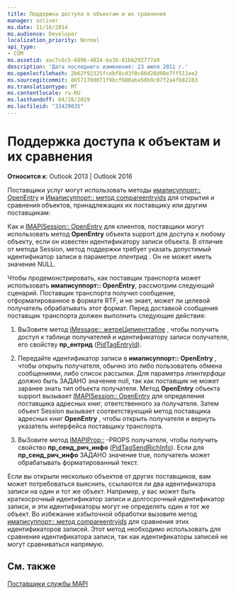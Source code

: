 ```yaml
---
title: Поддержка доступа к объектам и их сравнения
manager: soliver
ms.date: 11/16/2014
ms.audience: Developer
localization_priority: Normal
api_type:
- COM
ms.assetid: aac7c6c5-6896-4824-ba36-81bb292777a9
description: 'Дата последнего изменения: 23 июля 2011 г.'
ms.openlocfilehash: 2b62f92325fcebf8cd3f0c86d28d98e7ff511ee2
ms.sourcegitcommit: 8657170d071f9bcf680aba50b9c07f2a4fb82283
ms.translationtype: MT
ms.contentlocale: ru-RU
ms.lasthandoff: 04/28/2019
ms.locfileid: "33429035"
---
```

# <a name="supporting-object-access-and-comparison"></a>Поддержка доступа к объектам и их сравнения

  
  
**Относится к**: Outlook 2013 | Outlook 2016 
  
Поставщики услуг могут использовать методы [имаписуппорт:: OpenEntry](imapisupport-openentry.md) и [Имаписуппорт:: метод compareentryids](imapisupport-compareentryids.md) для открытия и сравнения объектов, принадлежащих их поставщику или другим поставщикам: 
  
Как и [IMAPISession:: OpenEntry](imapisession-openentry.md) для клиентов, поставщики могут использовать метод **OpenEntry** объекта support для доступа к любому объекту, если он известен идентификатору записи объекта. В отличие от метода Session, метод поддержки требует указать допустимый идентификатор записи в параметре _лпентрид_ . Он не может иметь значение NULL. 
  
Чтобы продемонстрировать, как поставщик транспорта может использовать **имаписуппорт:: OpenEntry**, рассмотрим следующий сценарий. Поставщик транспорта получил сообщение, отформатированное в формате RTF, и не знает, может ли целевой получатель обрабатывать этот формат. Перед доставкой сообщения поставщик транспорта должен выполнить следующие действия:
  
1. ВыЗовите метод [iMessage:: жетреЦипиенттабле](imessage-getrecipienttable.md) , чтобы получить доступ к таблице получателей и идентификатору записи получателя, его свойству **пр_ентрид** ([PidTagEntryId](pidtagentryid-canonical-property.md)).
    
2. Передайте идентификатор записи в **имаписуппорт:: OpenEntry** , чтобы открыть получателя, обычно это либо пользователь обмена сообщениями, либо список рассылки. Для параметра _лпинтерфаце_ должно быть ЗАДАНО значение null, так как поставщик не может заранее знать тип объекта получателя. Метод **OpenEntry** объекта support вызывает [IMAPISession:: OpenEntry](imapisession-openentry.md) для определения поставщика адресных книг, ответственного за получателя. Затем объект Session вызывает соответствующий метод поставщика адресных книг **OpenEntry** , чтобы открыть получателя и вернуть указатель интерфейса поставщику транспорта. 
    
3. ВыЗовите метод [IMAPIProp::](imapiprop-getprops.md) -PROPS получателя, чтобы получить свойство **пр_сенд_рич_инфо** ([PidTagSendRichInfo](pidtagsendrichinfo-canonical-property.md)). Если для **пр_сенд_рич_инфо** ЗАДАНО значение true, получатель может обрабатывать форматированный текст. 
    
Если вы открыли несколько объектов от других поставщиков, вам может потребоваться выяснить, ссылаются ли два идентификатора записи на один и тот же объект. Например, у вас может быть краткосрочный идентификатор записи и долгосрочный идентификатор записи, и эти идентификаторы могут не определять один и тот же объект. Во избежание избыточной обработки вызовите метод [имаписуппорт:: метод compareentryids](imapisupport-compareentryids.md) для сравнения этих идентификаторов записей. Этот метод необходимо использовать для сравнения идентификатора записи, так как идентификаторы записей не могут сравниваться напрямую. 
  
## <a name="see-also"></a>См. также



[Поставщики службы MAPI](mapi-service-providers.md)

